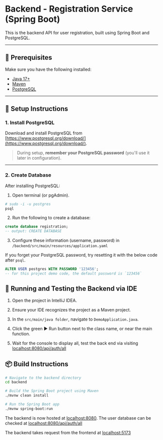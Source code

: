 # Backend - Registration Service (Spring Boot)

This is the backend API for user registration, built using Spring Boot and PostgreSQL.

---

## 🚀 Prerequisites

Make sure you have the following installed:

- [Java 17+](https://adoptium.net/en-GB/)
- [Maven](https://maven.apache.org/install.html)
- [PostgreSQL](https://www.postgresql.org/download/)

---

## 🐘 Setup Instructions

### 1. Install PostgreSQL

Download and install PostgreSQL from [https://www.postgresql.org/download/](https://www.postgresql.org/download/).

> During setup, **remember your PostgreSQL password** (you'll use it later in configuration).

---

### 2. Create Database

After installing PostgreSQL:

1. Open terminal (or pgAdmin).
```bash
# sudo -i -u postgres 
psql
```

2. Run the following to create a database:

```sql
create database registration;
-- output: CREATE DATABASE
```

3. Configure these information (username, password) in `/backend/src/main/resources/application.yaml`

If you forget your PostgreSQL password, try resetting it with the below code after `psql`.

```sql
ALTER USER postgres WITH PASSWORD '123456';
-- for this project demo code, the default password is `123456` 
```

## 🧪 Running and Testing the Backend via IDE
1. Open the project in IntelliJ IDEA.

2. Ensure your IDE recognizes the project as a Maven project.

3. In the `src/main/java folder`, navigate to `DemoApplication.java`.

4. Click the green ▶️ Run button next to the class name, or near the main function.

5. Wait for the console to display all, test the back end via visiting [localhost:8080/api/auth/all](http://localhost:8080/api/auth/all)


## 📦 Build Instructions

```bash
# Navigate to the backend directory
cd backend

# Build the Spring Boot project using Maven
./mvnw clean install
```


```bash
# Run the Spring Boot app
./mvnw spring-boot:run
```

The backend is now hosted at [localhost:8080](http://localhost:8080). The user database can be checked at [localhost:8080/api/auth/all](http://localhost:8080/api/auth/all)

The backend takes request from the frontend at [localhost:5173](http://localhost:5173)
